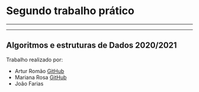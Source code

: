 # Segundo trabalho prático 
---
---
## Algoritmos e estruturas de Dados 2020/2021
Trabalho realizado por:
* Artur Romão [GitHub](https://github.com/artur-romao)
* Mariana Rosa [GitHub](https://github.com/marianarosa01)
* João Farias
